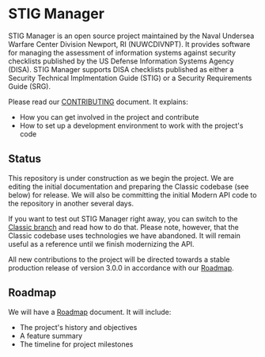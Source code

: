 # STIG Manager

STIG Manager is an open source project maintained by the Naval Undersea Warfare Center Division Newport, RI (NUWCDIVNPT). It provides software for managing the assessment of information systems against security checklists published by the US Defense Information Systems Agency (DISA). STIG Manager supports DISA checklists published as either a Security Technical Implmentation Guide (STIG) or a Security Requirements Guide (SRG).

Please read our [CONTRIBUTING](CONTRIBUTING.md) document. It explains:
- How you can get involved in the project and contribute
- How to set up a development environment to work with the project's code 

## Status

This repository is under construction as we begin the project. We are editing the initial documentation and preparing the Classic codebase (see below) for release. We will also be committing the initial Modern API code to the repository in another several days.

If you want to test out STIG Manager right away, you can switch to the [Classic branch](https://github.com/NUWCDIVNPT/stig-manager/tree/classic) and read how to do that. Please note, however, that the Classic codebase uses technologies we have abandoned. It will remain useful as a reference until we finish modernizing the API.

All new contributions to the project will be directed towards a stable production release of version 3.0.0 in accordance with our [Roadmap](docs/roadmap.md).

## Roadmap

We will have a [Roadmap](docs/roadmap.md) document. It will include:
- The project's history and objectives
- A feature summary
- The timeline for project milestones
